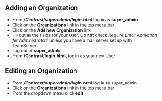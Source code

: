 <!--
title: "Managing Organizations"
description: "Guidelines for managing TeamServer organizations."
tags: "Organizations SuperAdmin EOP"
-->

## Adding an Organization
* From ***/Contrast/superadmin/login.html*** log in as **super_admin**
* Click on the **Organizations** link in the top menu bar
* Click on the **Add new Organization** link 
* Fill out all the fields for your User. Do **not** check *Require Email Activation for Administrator?* unless you have a mail server set up with TeamServer.
* Log out of **super_admin**
* From **/Contrast/login.html**, log in as your new User 



## Editing an Organization
* From ***/Contrast/superadmin/login.html*** log in as super_admin
* Click on the **Organizations** link in the top menu bar
* From the dropdown menu click **edit** 
